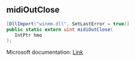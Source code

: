 ## midiOutClose

```csharp
[DllImport("winmm.dll", SetLastError = true)]
public static extern uint midiOutClose(
   IntPtr hmo
);
```

Microsoft documentation: [Link](https://learn.microsoft.com/en-us/windows/win32/api/mmeapi/nf-mmeapi-midioutclose)
